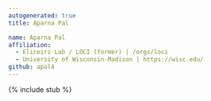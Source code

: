 ```yaml
---
autogenerated: true
title: Aparna Pal

name: Aparna Pal
affiliation:
  - Eliceiri Lab / LOCI (former) | /orgs/loci
  - University of Wisconsin-Madison | https://wisc.edu/
github: apal4
---
```

{% include stub %}

